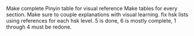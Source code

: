 Make complete Pinyin table for visual reference
Make tables for every section. Make sure to couple explanations with visual learning. 
fix hsk lists using references for each hsk level. 5 is done, 6 is mostly complete, 1 through 4 must be redone.
